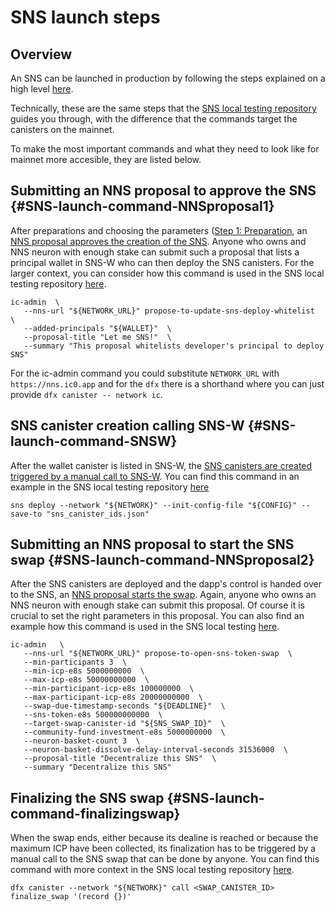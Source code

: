 # SNS launch steps

## Overview
An SNS can be launched in production by following the steps explained on a 
high level [here](../launching/launch-summary.md).

Technically, these are the same steps that the
[SNS local testing repository](../testing/local-testing.md) guides you through,
with the difference that the commands target the canisters on the mainnet.

To make the most important commands and what they need to look like for 
mainnet more accesible, they are listed below.

## Submitting an NNS proposal to approve the SNS {#SNS-launch-command-NNSproposal1}
After preparations and choosing the parameters
([Step 1: Preparation](../launching/launch-steps.md/#SNS-launch-step-preparation), 
an [NNS proposal approves the creation of the SNS](#SNS-launch-step-NNSapproval).
Anyone who owns and NNS neuron with enough stake can submit such a proposal
that lists a principal wallet in SNS-W who can then deploy the SNS canisters.
For the larger context, you can consider how this command is used in the SNS
local testing repository
[here](https://github.com/dfinity/sns-testing/blob/main/deploy_sns.sh#L18-L23).
``` 
ic-admin  \
   --nns-url "${NETWORK_URL}" propose-to-update-sns-deploy-whitelist  \
   --added-principals "${WALLET}"  \
   --proposal-title "Let me SNS!"  \
   --summary "This proposal whitelists developer's principal to deploy SNS"
``` 

For the ic-admin command you could substitute `NETWORK_URL` with `https://nns.ic0.app` and for the `dfx`
there is a shorthand where you can just provide `dfx canister -- network ic`.



## SNS canister creation calling SNS-W {#SNS-launch-command-SNSW}
After the wallet canister is listed in SNS-W, 
the [SNS canisters are created triggered by a manual call to SNS-W](../launching/launch-steps.md/#SNS-launch-step-deployment).
You can find this command in an example in the SNS local testing repository [here](https://github.com/dfinity/sns-testing/blob/main/deploy_sns.sh#L33)
```
sns deploy --network "${NETWORK}" --init-config-file "${CONFIG}" --save-to "sns_canister_ids.json" 
```

## Submitting an NNS proposal to start the SNS swap {#SNS-launch-command-NNSproposal2}
After the SNS canisters are deployed and the dapp's control is handed over to
the SNS, an [NNS proposal starts the swap](../launching/launch-steps.md/#SNS-launch-step-startSwap). 
Again, anyone who owns an NNS neuron with enough stake can submit this proposal.
Of course it is crucial to set the right parameters in this proposal.
You can also find an example how this command is used in the SNS local testing
[here](https://github.com/dfinity/sns-testing/blob/main/open_sns_sale.sh#L11-L26).
```
ic-admin   \
   --nns-url "${NETWORK_URL}" propose-to-open-sns-token-swap  \
   --min-participants 3  \
   --min-icp-e8s 5000000000  \
   --max-icp-e8s 50000000000  \
   --min-participant-icp-e8s 100000000  \
   --max-participant-icp-e8s 20000000000  \
   --swap-due-timestamp-seconds "${DEADLINE}"  \
   --sns-token-e8s 500000000000  \
   --target-swap-canister-id "${SNS_SWAP_ID}"  \
   --community-fund-investment-e8s 5000000000  \
   --neuron-basket-count 3  \
   --neuron-basket-dissolve-delay-interval-seconds 31536000  \
   --proposal-title "Decentralize this SNS"  \
   --summary "Decentralize this SNS"
```


## Finalizing the SNS swap {#SNS-launch-command-finalizingswap}
When the swap ends, either because its dealine is reached or because the maximum
ICP have been collected, its finalization has to be triggered by a manual call
to the SNS swap that can be done by anyone.
You can find this command with more context in the SNS local testing repository
[here](https://github.com/dfinity/sns-testing/blob/main/finalize_sns_sale.sh#L8).

```
dfx canister --network "${NETWORK}" call <SWAP_CANISTER_ID> finalize_swap '(record {})'
```
